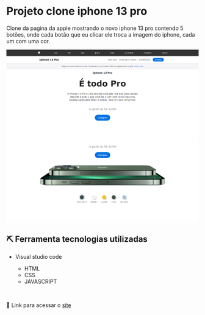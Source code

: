 <h1>Projeto clone iphone 13 pro</h1>

<p>Clone da pagina da apple mostrando o novo iphone 13 pro contendo 5 botões, onde cada botão que eu clicar ele troca a imagem do iphone, cada um com uma cor.</p>

<img src="imagens/Captura de tela.PNG" alt="imagem do site">
<img src="imagens/Captura de tela 2.PNG" alt="imagem do site">

<h2>⛏ Ferramenta tecnologias utilizadas</h2>

- Visual studio code
  
    - HTML
    - CSS
    - JAVASCRIPT


 <br>

🔗 Link para acessar o <a href="https://joaovitor2004.github.io/pagina-iphone-13-pro/">site</a>
